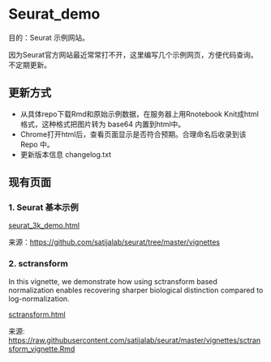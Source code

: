 # Seurat_demo 
目的：Seurat 示例网站。

因为Seurat官方网站最近常常打不开，这里编写几个示例网页，方便代码查询。不定期更新。


## 更新方式
- 从具体repo下载Rmd和原始示例数据，在服务器上用Rnotebook Knit成html格式，这种格式把图片转为 base64 内置到html中。
- Chrome打开html后，查看页面显示是否符合预期。合理命名后收录到该 Repo 中。
- 更新版本信息 changelog.txt



## 现有页面


### 1. Seurat 基本示例

[seurat_3k_demo.html](./seurat_3k_demo.html)

来源：https://github.com/satijalab/seurat/tree/master/vignettes



### 2. sctransform 

In this vignette, we demonstrate how using sctransform based normalization enables recovering sharper biological distinction compared to log-normalization.

[sctransform.html](./sctransform.html) 

来源: https://raw.githubusercontent.com/satijalab/seurat/master/vignettes/sctransform_vignette.Rmd










